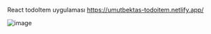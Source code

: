 React todoItem uygulaması
https://umutbektas-todoitem.netlify.app/

![image](https://user-images.githubusercontent.com/113468221/220184941-80512fbc-ffb1-43e5-a684-512d602286f3.png)



